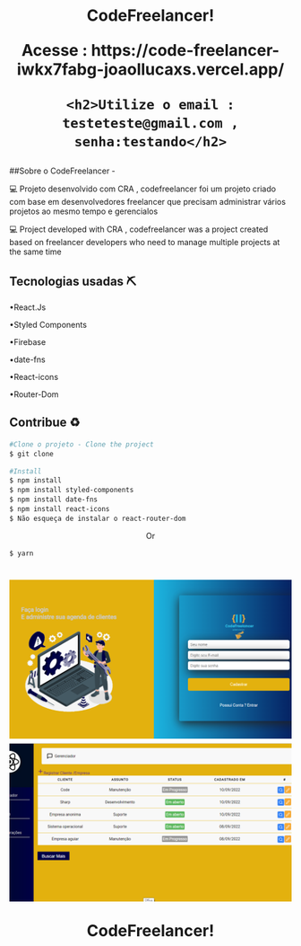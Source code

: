 <h1 align='center'>
    <p>CodeFreelancer!</p>
    <p>Acesse : https://code-freelancer-iwkx7fabg-joaollucaxs.vercel.app/</p>
    
    <h2>Utilize o email : testeteste@gmail.com , senha:testando</h2>
    
</h1>


##Sobre o CodeFreelancer - 

💻 Projeto desenvolvido com CRA , codefreelancer foi um projeto criado com base em desenvolvedores freelancer que precisam administrar vários projetos ao mesmo tempo e gerencialos

💻 Project developed with CRA , codefreelancer was a project created based on freelancer developers who need to manage multiple projects at the same time

## Tecnologias usadas ⛏ 

•React.Js

•Styled Components

•Firebase

•date-fns

•React-icons

•Router-Dom

## Contribue ♻
```bash
#Clone o projeto - Clone the project
$ git clone
```

```bash
#Install
$ npm install
$ npm install styled-components
$ npm install date-fns
$ npm install react-icons
$ Não esqueça de instalar o react-router-dom
```
<p align='center'> Or</p>

```bash
$ yarn
```

<h1 align='center'>
    <img src='./src/assets/cap.png'/>
    <img src='./src/assets/cap1.png'/>
    <p>CodeFreelancer!</p>
</h1>
